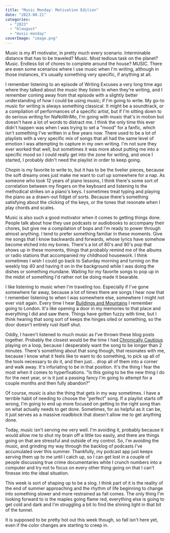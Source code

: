 ```yaml
---
title: "Music Monday: Motivation Edition"
date: "2023-08-21"
categories: 
  - "2023"
  - "blaugust"
  - "music-monday"
coverImage: "image.png"
---
```


Music is my #1 motivator, in pretty much every scenario. Interminable distance that has to be traveled? Music. Most tedious task on the planet? Music. Endless list of chores to complete around the house? MUSIC. There are even some scenarios where I use music when I'm writing, although in those instances, it's usually something very specific, if anything at all.

I remember listening to an episode of Writing Excuses a very long time ago where they talked about the music they listen to when they're writing, and I remember coming away from that episode with a slightly better understanding of how I could be using music; if I'm going to write. My go-to music for writing is always something classical. It might be a soundtrack, or a compilation of performances of a specific artist, but if I'm sitting down to do serious writing for NaNoWriMo, I'm going with music that's in motion but doesn't have a lot of words to distract me. I think the only time this ever didn't happen was when I was trying to set a "mood" for a fanfic, which isn't something I've written in a few years now. There used to be a lot of playlists with a very specific mix of songs that all had the same level of emotion I was attempting to capture in my own writing. I'm not sure they ever worked that well, but sometimes it was more about putting me into a specific mood so I could really get into the zone for writing, and once I started, I probably didn't need the playlist in order to keep going.

Chopin is my favorite to write to, but it has to be the livelier pieces, because the soft dreamy ones just make me want to curl up somewhere for a nap. As someone who took 12 years of piano lessons, I think there's some sort of correlation between my fingers on the keyboard and listening to the methodical strikes on a piano's keys. I sometimes treat typing and playing the piano as a drawn-out fidget of sorts. Because there's something satisfying about the clicking of the keys, or the tones that resonate when I play chords and scales.

Music is also such a good motivator when it comes to getting things done. People talk about how they use podcasts or audiobooks to accompany their chores, but give me a compilation of bops and I'm ready to power through almost anything. I tend to prefer something familiar in these moments. Give me songs that I know backwards and forwards, whose lyrics have somehow become etched into my bones. There's a lot of 80's and 90's pop that shows up in these moments, things that probably remind me of the albums or radio stations that accompanied my childhood housework. I think sometimes I wish I could go back to Saturday morning and turning on the weekly top 40 and having it on in the background while I was doing the dishes or something mundane. Waiting for my favorite songs to pop up in the midst of something I'd rather not be doing made it bearable.

I like listening to music when I'm traveling too. Especially if I've gone somewhere far away, because a lot of times there are songs I hear now that I remember listening to when I was somewhere else, somewhere I might not ever visit again. Every time I hear [Buildings and Mountains](https://www.youtube.com/watch?v=R6VuCl-flto) I remember going to London. It's like opening a door in my memories to that place and everything I did and saw there. Things have gotten fuzzy with time, but I think hearing that song sort of keeps the hinges oiled or something, so the door doesn't entirely rust itself shut.

Oddly, I haven't listened to much music as I've thrown these blog posts together. Probably the closest would be the time I had [Chronically Cautious](https://www.youtube.com/watch?v=cYgZUgRnz_w) playing on a loop, because I desperately want the song to be longer than 2 minutes. There's something about that song though, that resonates with me, because I know what it feels like to want to do something, to pick up all of the tools necessary to do it, and then just... drop all of them into a corner and walk away. It's infuriating to be in that position. It's the thing I fear the most when it comes to hyperfixations. "Is this going to be the new thing I do for the next year, or is it just a passing fancy I'm going to attempt for a couple months and then fully abandon?"

Of course, music is also the thing that gets in my way sometimes. I have a terrible habit of needing to choose the "perfect" song. If a playlist starts off wrong, I'm going to end up more focused on getting to the right song than on what actually needs to get done. Sometimes, for as helpful as it can be, it just serves as a massive roadblock that doesn't allow me to get anything done.

Today, music isn't serving me very well. I'm avoiding it, probably because it would allow me to shut my brain off a little too easily, and there are things going on that are stressful and outside of my control. So, I'm avoiding the music, and grinding my way through the backlog of podcasts I've accumulated over this summer. Thankfully, my podcast app just keeps serving them up to me until I catch up, so I can get lost in a couple of people discussing true crime documentaries while I crunch numbers into a computer and try not to focus on every other thing going on that I can't finesse into the ideal situation.

This week is sort of shaping up to be a slog. I think part of it is the reality of the end of summer approaching and the rhythm of life beginning to change into something slower and more restrained as fall comes. The only thing I'm looking forward to is the maples going flame red, everything else is going to get cold and dark and I'm struggling a bit to find the shining light in that bit of the tunnel.

It is supposed to be pretty hot out this week though, so fall isn't here yet, even if the color changes are starting to creep in.
